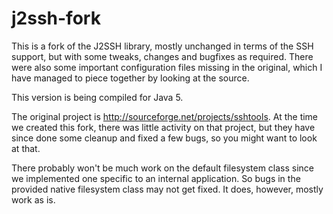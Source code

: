 j2ssh-fork
==========

This is a fork of the J2SSH library, mostly unchanged in terms of the SSH support, but with some tweaks, changes and bugfixes as required. There were also some important configuration files missing in the original, which I have managed to piece together by looking at the source.

This version is being compiled for Java 5.

The original project is http://sourceforge.net/projects/sshtools. At the time we created this fork, there was little activity on that project, but they have since done some cleanup and fixed a few bugs, so you might want to look at that.

There probably won't be much work on the default filesystem class since we implemented one specific to an internal application. So bugs in the provided native filesystem class may not get fixed. It does, however, mostly work as is.
